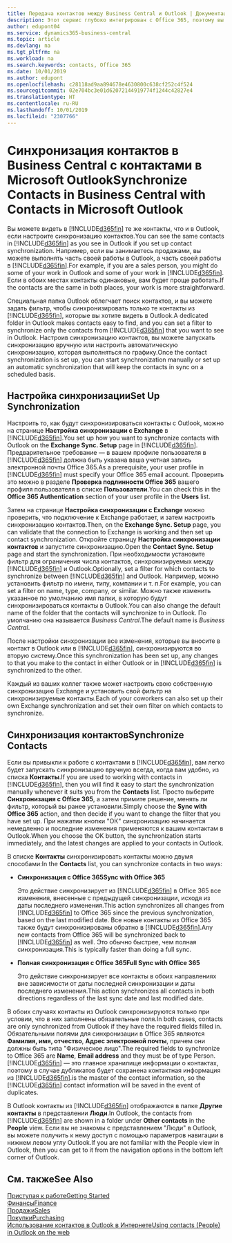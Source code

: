 ```yaml
---
title: Передача контактов между Business Central и Outlook | Документация Майкрософт
description: Этот сервис глубоко интегрирован с Office 365, поэтому вы можете передавать контакты из Outlook в Business Central и наоборот.
author: edupont04
ms.service: dynamics365-business-central
ms.topic: article
ms.devlang: na
ms.tgt_pltfrm: na
ms.workload: na
ms.search.keywords: contacts, Office 365
ms.date: 10/01/2019
ms.author: edupont
ms.openlocfilehash: c28118ad9aa894678e4630800c638cf252c4f524
ms.sourcegitcommit: 02e704bc3e01d62072144919774f1244c42827e4
ms.translationtype: HT
ms.contentlocale: ru-RU
ms.lasthandoff: 10/01/2019
ms.locfileid: "2307766"
---
```

# <a name="synchronize-contacts-in-business-central-with-contacts-in-microsoft-outlook"></a><span data-ttu-id="e5954-103">Синхронизация контактов в Business Central с контактами в Microsoft Outlook</span><span class="sxs-lookup"><span data-stu-id="e5954-103">Synchronize Contacts in Business Central with Contacts in Microsoft Outlook</span></span>
<span data-ttu-id="e5954-104">Вы можете видеть в [!INCLUDE[d365fin](includes/d365fin_md.md)] те же контакты, что и в Outlook, если настроите синхронизацию контактов.</span><span class="sxs-lookup"><span data-stu-id="e5954-104">You can see the same contacts in [!INCLUDE[d365fin](includes/d365fin_md.md)] as you see in Outlook if you set up contact synchronization.</span></span> <span data-ttu-id="e5954-105">Например, если вы занимаетесь продажами, вы можете выполнять часть своей работы в Outlook, а часть своей работы в [!INCLUDE[d365fin](includes/d365fin_md.md)].</span><span class="sxs-lookup"><span data-stu-id="e5954-105">For example, if you are a sales person, you might do some of your work in Outlook and some of your work in [!INCLUDE[d365fin](includes/d365fin_md.md)].</span></span> <span data-ttu-id="e5954-106">Если в обоих местах контакты одинаковые, вам будет проще работать.</span><span class="sxs-lookup"><span data-stu-id="e5954-106">If the contacts are the same in both places, your work is more straightforward.</span></span>  

<span data-ttu-id="e5954-107">Специальная папка Outlook облегчает поиск контактов, и вы можете задать фильтр, чтобы синхронизировать только те контакты из [!INCLUDE[d365fin](includes/d365fin_md.md)], которые вы хотите видеть в Outlook.</span><span class="sxs-lookup"><span data-stu-id="e5954-107">A dedicated folder in Outlook makes contacts easy to find, and you can set a filter to synchronize only the contacts from [!INCLUDE[d365fin](includes/d365fin_md.md)] that you want to see in Outlook.</span></span> <span data-ttu-id="e5954-108">Настроив синхронизацию контактов, вы можете запускать синхронизацию вручную или настроить автоматическую синхронизацию, которая выполняться по графику.</span><span class="sxs-lookup"><span data-stu-id="e5954-108">Once the contact synchronization is set up, you can start synchronization manually or set up an automatic synchronization that will keep the contacts in sync on a scheduled basis.</span></span>  

## <a name="set-up-synchronization"></a><span data-ttu-id="e5954-109">Настройка синхронизации</span><span class="sxs-lookup"><span data-stu-id="e5954-109">Set Up Synchronization</span></span>
<span data-ttu-id="e5954-110">Настроить то, как будут синхронизироваться контакты с Outlook, можно на странице **Настройка синхронизации с Exchange** в [!INCLUDE[d365fin](includes/d365fin_md.md)].</span><span class="sxs-lookup"><span data-stu-id="e5954-110">You set up how you want to synchronize contacts with Outlook on the **Exchange Sync. Setup** page in [!INCLUDE[d365fin](includes/d365fin_md.md)].</span></span> <span data-ttu-id="e5954-111">Предварительное требование — в вашем профиле пользователя в [!INCLUDE[d365fin](includes/d365fin_md.md)] должна быть указана ваша учетная запись электронной почты Office 365.</span><span class="sxs-lookup"><span data-stu-id="e5954-111">As a prerequisite, your user profile in [!INCLUDE[d365fin](includes/d365fin_md.md)] must specify your Office 365 email account.</span></span> <span data-ttu-id="e5954-112">Проверить это можно в разделе **Проверка подлинности Office 365** вашего профиля пользователя в списке **Пользователи**.</span><span class="sxs-lookup"><span data-stu-id="e5954-112">You can check this in the **Office 365 Authentication** section of your user profile in the **Users** list.</span></span>  

<span data-ttu-id="e5954-113">Затем на странице **Настройка синхронизации с Exchange** можно проверить, что подключение к Exchange работает, и затем настроить синхронизацию контактов.</span><span class="sxs-lookup"><span data-stu-id="e5954-113">Then, on the **Exchange Sync. Setup** page, you can validate that the connection to Exchange is working and then set up contact synchronization.</span></span> <span data-ttu-id="e5954-114">Откройте страницу **Настройка синхронизации контактов** и запустите синхронизацию.</span><span class="sxs-lookup"><span data-stu-id="e5954-114">Open the **Contact Sync. Setup** page and start the synchronization.</span></span> <span data-ttu-id="e5954-115">При необходимости установите фильтр для ограничения числа контактов, синхронизируемых между [!INCLUDE[d365fin](includes/d365fin_md.md)] и Outlook.</span><span class="sxs-lookup"><span data-stu-id="e5954-115">Optionally, set a filter for which contacts to synchronize between [!INCLUDE[d365fin](includes/d365fin_md.md)] and Outlook.</span></span> <span data-ttu-id="e5954-116">Например, можно установить фильтр по имени, типу, компании и т. п.</span><span class="sxs-lookup"><span data-stu-id="e5954-116">For example, you can set a filter on name, type, company, or similar.</span></span> <span data-ttu-id="e5954-117">Можно также изменить указанное по умолчанию имя папки, в которую будут синхронизироваться контакты в Outlook.</span><span class="sxs-lookup"><span data-stu-id="e5954-117">You can also change the default name of the folder that the contacts will synchronize to in Outlook.</span></span> <span data-ttu-id="e5954-118">По умолчанию она называется *Business Central*.</span><span class="sxs-lookup"><span data-stu-id="e5954-118">The default name is *Business Central*.</span></span>  

<span data-ttu-id="e5954-119">После настройки синхронизации все изменения, которые вы вносите в контакт в Outlook или в [!INCLUDE[d365fin](includes/d365fin_md.md)], синхронизируются во вторую систему.</span><span class="sxs-lookup"><span data-stu-id="e5954-119">Once this synchronization has been set up, any changes to that you make to the contact in either Outlook or in [!INCLUDE[d365fin](includes/d365fin_md.md)] is synchronized to the other.</span></span>  

<span data-ttu-id="e5954-120">Каждый из ваших коллег также может настроить свою собственную синхронизацию Exchange и установить свой фильтр на синхронизируемые контакты.</span><span class="sxs-lookup"><span data-stu-id="e5954-120">Each of your coworkers can also set up their own Exchange synchronization and set their own filter on which contacts to synchronize.</span></span>  

## <a name="synchronize-contacts"></a><span data-ttu-id="e5954-121">Синхронизация контактов</span><span class="sxs-lookup"><span data-stu-id="e5954-121">Synchronize Contacts</span></span>
<span data-ttu-id="e5954-122">Если вы привыкли к работе с контактами в [!INCLUDE[d365fin](includes/d365fin_md.md)], вам легко будет запускать синхронизацию вручную всегда, когда вам удобно, из списка **Контакты**.</span><span class="sxs-lookup"><span data-stu-id="e5954-122">If you are used to working with contacts in [!INCLUDE[d365fin](includes/d365fin_md.md)], then you will find it easy to start the synchronization manually whenever it suits you from the **Contacts** list.</span></span> <span data-ttu-id="e5954-123">Просто выберите **Синхронизация с Office 365**, а затем примите решение, менять ли фильтр, который вы ранее установили.</span><span class="sxs-lookup"><span data-stu-id="e5954-123">Simply choose the **Sync with Office 365** action, and then decide if you want to change the filter that you have set up.</span></span> <span data-ttu-id="e5954-124">При нажатии кнопки "ОК" синхронизацию начинается немедленно и последние изменения применяются к вашим контактам в Outlook.</span><span class="sxs-lookup"><span data-stu-id="e5954-124">When you choose the OK button, the synchronization starts immediately, and the latest changes are applied to your contacts in Outlook.</span></span>  

<span data-ttu-id="e5954-125">В списке **Контакты** синхронизировать контакты можно двумя способами:</span><span class="sxs-lookup"><span data-stu-id="e5954-125">In the **Contacts** list, you can synchronize contacts in two ways:</span></span>

* <span data-ttu-id="e5954-126">**Синхронизация с Office 365**</span><span class="sxs-lookup"><span data-stu-id="e5954-126">**Sync with Office 365**</span></span>

  <span data-ttu-id="e5954-127">Это действие синхронизирует из [!INCLUDE[d365fin](includes/d365fin_md.md)] в Office 365 все изменения, внесенные с предыдущей синхронизации, исходя из даты последнего изменения.</span><span class="sxs-lookup"><span data-stu-id="e5954-127">This action synchronizes all changes from [!INCLUDE[d365fin](includes/d365fin_md.md)] to Office 365 since the previous synchronization, based on the last modified date.</span></span> <span data-ttu-id="e5954-128">Все новые контакты из Office 365 также будут синхронизированы обратно в [!INCLUDE[d365fin](includes/d365fin_md.md)].</span><span class="sxs-lookup"><span data-stu-id="e5954-128">Any new contacts from Office 365 will be synchronized back to [!INCLUDE[d365fin](includes/d365fin_md.md)] as well.</span></span> <span data-ttu-id="e5954-129">Это обычно быстрее, чем полная синхронизация.</span><span class="sxs-lookup"><span data-stu-id="e5954-129">This is typically faster than doing a full sync.</span></span>  

* <span data-ttu-id="e5954-130">**Полная синхронизация с Office 365**</span><span class="sxs-lookup"><span data-stu-id="e5954-130">**Full Sync with Office 365**</span></span>

  <span data-ttu-id="e5954-131">Это действие синхронизирует все контакты в обоих направлениях вне зависимости от даты последней синхронизации и даты последнего изменения.</span><span class="sxs-lookup"><span data-stu-id="e5954-131">This action synchronizes all contacts in both directions regardless of the last sync date and last modified date.</span></span>  

<span data-ttu-id="e5954-132">В обоих случаях контакты из Outlook синхронизируются только при условии, что в них заполнены обязательные поля.</span><span class="sxs-lookup"><span data-stu-id="e5954-132">In both cases, contacts are only synchronized from Outlook if they have the required fields filled in.</span></span> <span data-ttu-id="e5954-133">Обязательными полями для синхронизации в Office 365 являются **Фамилия, имя, отчество**, **Адрес электронной почты**, причем они должны быть типа "Физическое лицо".</span><span class="sxs-lookup"><span data-stu-id="e5954-133">The required fields to synchronize to Office 365 are **Name**, **Email address** and they must be of type Person.</span></span> [!INCLUDE[d365fin](includes/d365fin_md.md)] <span data-ttu-id="e5954-134">— это главное хранилище информации о контактах, поэтому в случае дубликатов будет сохранена контактная информация из [!INCLUDE[d365fin](includes/d365fin_md.md)].</span><span class="sxs-lookup"><span data-stu-id="e5954-134">is the master of the contact information, so the [!INCLUDE[d365fin](includes/d365fin_md.md)] contact information will be saved in the event of duplicates.</span></span>  

<span data-ttu-id="e5954-135">В Outlook контакты из [!INCLUDE[d365fin](includes/d365fin_md.md)] отображаются в папке **Другие контакты** в представлении **Люди**.</span><span class="sxs-lookup"><span data-stu-id="e5954-135">In Outlook, the contacts from [!INCLUDE[d365fin](includes/d365fin_md.md)] are shown in a folder under **Other contacts** in the **People**  view.</span></span> <span data-ttu-id="e5954-136">Если вы не знакомы с представлением "Люди" в Outlook, вы можете получить к нему доступ с помощью параметров навигации в нижнем левом углу Outlook.</span><span class="sxs-lookup"><span data-stu-id="e5954-136">If you are not familiar with the People view in Outlook, then you can get to it from the navigation options in the bottom left corner of Outlook.</span></span>  

## <a name="see-also"></a><span data-ttu-id="e5954-137">См. также</span><span class="sxs-lookup"><span data-stu-id="e5954-137">See Also</span></span>
[<span data-ttu-id="e5954-138">Приступая к работе</span><span class="sxs-lookup"><span data-stu-id="e5954-138">Getting Started</span></span>](product-get-started.md)  
[<span data-ttu-id="e5954-139">Финансы</span><span class="sxs-lookup"><span data-stu-id="e5954-139">Finance</span></span>](finance.md)  
[<span data-ttu-id="e5954-140">Продажи</span><span class="sxs-lookup"><span data-stu-id="e5954-140">Sales</span></span>](sales-manage-sales.md)  
[<span data-ttu-id="e5954-141">Покупки</span><span class="sxs-lookup"><span data-stu-id="e5954-141">Purchasing</span></span>](purchasing-manage-purchasing.md)  
[<span data-ttu-id="e5954-142">Использование контактов в Outlook в Интернете</span><span class="sxs-lookup"><span data-stu-id="e5954-142">Using contacts (People) in Outlook on the web</span></span>](https://support.office.com/en-us/article/Using-contacts-People-in-Outlook-on-the-web-1e3438c7-26b2-420c-87de-3cea9d31b5cb?appver=OWB150)  
